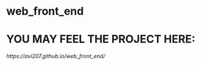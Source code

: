 # web_front_end
<h1>YOU MAY FEEL THE PROJECT HERE: </h1>
<p><i> https://avi207.github.io/web_front_end/ </i></p>
